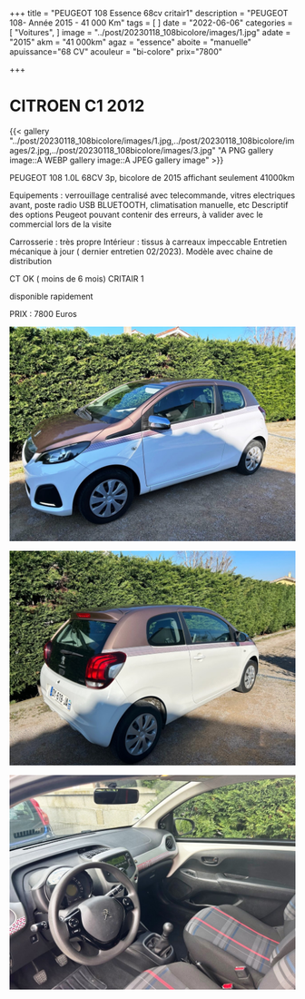 +++
title = "PEUGEOT 108 Essence 68cv critair1"
description = "PEUGEOT 108- Année 2015 - 41 000 Km"
tags = [
]
date = "2022-06-06"
categories = [
    "Voitures",
]
image = "../post/20230118_108bicolore/images/1.jpg"
adate = "2015"
akm = "41 000km"
agaz = "essence"
aboite = "manuelle"
apuissance="68 CV"
acouleur = "bi-colore"
prix="7800"

+++

# CITROEN  C1 2012

{{< gallery "../post/20230118_108bicolore/images/1.jpg,../post/20230118_108bicolore/images/2.jpg,../post/20230118_108bicolore/images/3.jpg" "A PNG gallery image::A WEBP gallery image::A JPEG gallery image" >}}


PEUGEOT 108 1.0L 68CV 3p, bicolore de 2015 affichant seulement 41000km

Equipements : verrouillage centralisé avec telecommande, vitres electriques avant, poste radio USB BLUETOOTH, climatisation manuelle, etc
Descriptif des options Peugeot pouvant contenir des erreurs, à valider avec le commercial lors de la visite

Carrosserie : très propre
Intérieur : tissus à carreaux impeccable
Entretien mécanique à jour ( dernier entretien 02/2023). Modèle avec chaine de distribution

CT OK ( moins de 6 mois)
CRITAIR 1


disponible rapidement

PRIX : 7800 Euros


<!-- more -->


![](images/1.jpg)

![](images/2.jpg)

![](images/3.jpg)

